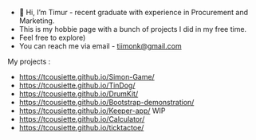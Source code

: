 - 👋 Hi, I’m Timur - recent graduate with experience in Procurement and Marketing.
- This is my hobbie page with a bunch of projects I did in my free time.
- Feel free to explore)
- You can reach me via email - tiimonk@gmail.com

My projects :
- https://tcousiette.github.io/Simon-Game/
- https://tcousiette.github.io/TinDog/
- https://tcousiette.github.io/DrumKit/
- https://tcousiette.github.io/Bootstrap-demonstration/
- https://tcousiette.github.io/Keeper-app/ WIP
- https://tcousiette.github.io/Calculator/
- https://tcousiette.github.io/ticktactoe/
<!---
TCousiette/TCousiette is a ✨ special ✨ repository because its `README.md` (this file) appears on your GitHub profile.
You can click the Preview link to take a look at your changes.
--->
